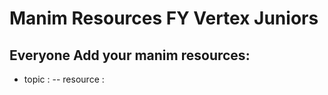 # Manim Resources FY Vertex Juniors
## Everyone Add your manim resources:
- topic : <your topic>
-- resource : <resources link>
